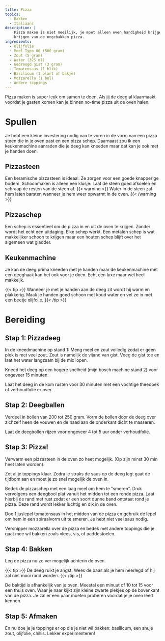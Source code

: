 ```yaml
---
title: Pizza
topics: 
  - Bakken
  - Italiaans
description: |
    Pizza maken is niet moeilijk, je moet alleen even handigheid krijgen in het maken van de deeg en het in de oven
    krijgen van de ongebakken pizza.
ingredients:
  - Olijfolie
  - Meel Typo 00 (500 gram)
  - Zout (5 gram)
  - Water (325 ml)
  - Gedroogd gist (3 gram)
  - Tomatensaus (1 blik)
  - Basilicum (1 plant of bakje)
  - Mozzarella (1 bol)
  - Andere toppings
---
```


Pizza maken is super leuk om samen te doen. Als jij de deeg al klaarmaakt voordat je gasten komen kan je binnen no-time
pizza uit de oven halen.

# Spullen

Je hebt een kleine investering nodig van te voren in de vorm van een pizza steen die in je oven past en een pizza schep.
Daarnaast zou ik een keukenmachine aanraden die je deeg kan kneeden maar dat kan je ook met je handen doen.

## Pizzasteen

Een keramische pizzasteen is ideaal. Ze zorgen voor een goede knapperige bodem.
Schoonmaken is alleen een klusje: Laat de steen goed afkoelen en schraap de resten van de steen af.
{{< warning >}} 
Water in de steen zal hem laten barsten wanneer je hem weer opwarmt in de oven.
{{< /warning >}}

## Pizzaschep

Een schep is essentieel om de pizza in en uit de oven te krijgen. Zonder wordt het echt een uitdaging.
Elke schep werkt. Een metalen schep is wat makkelijker schoon te krijgen maar een houten schep blijft over het
algemeen wat gladder.

## Keukenmachine

Je kan de deeg prima kneeden met je handen maar de keukenmachine met een deeghaak kan het ook voor je doen.
Echt een luxe maar wel heel makkeljk.

{{< tip >}}
Wanneer je met je handen aan de deeg zit wordt hij warm en plakkerig. Maak je handen goed schoon met koud water
en vet ze in met een beetje olijfolie.
{{< /tip >}}

# Bereiding

## Stap 1: Pizzadeeg

In de kneedmachine op stand 1: Meng meel en zout volledig zodat er geen plek is met veel zout. Zout is namelijk de
vijand van gist. Voeg de gist toe en laat het water langzaam bij de mix lopen.

Kneed het deeg op een hogere snelheid (mijn bosch machine stand 2) voor ongeveer 15 minuten.

Laat het deeg in de kom rusten voor 30 minuten met een vochtige theedoek of verhoudfolie er over.

## Stap 2: Deegballen

Verdeel in bollen van 200 tot 250 gram. Vorm de bollen door de deeg over zichzelf heen de vouwen en de naad aan de
onderkant dicht te masseren.

Laat de deegbollen rijzen voor ongeveer 4 tot 5 uur onder verhoudfolie.

## Stap 3: Pizza!

Verwarm een pizzasteen in de oven zo heet mogelijk. (Op zijn minst 30 min heet laten worden).

Zet al je toppings klaar. Zodra je straks de saus op de deeg legt gaat de tijdbom aan en moet je zo snel mogelijk de
oven in.

Bedek de pizzaschep met een laag meel om hem te "smeren". Druk vervolgens een deegbool plat vanuit het midden tot een
ronde pizza. Laat hierbij de rand met rust zodat er een soort dunne band ontstaat rond je pizza. Deze rand wordt lekker
luchtig en dik in de oven.

Doe 1 juslepel tomatensaus in het midden van de pizza en gebruik de lepel om hem in een spiraalvorm uit te smeren. 
Je hebt niet veel saus nodig.

Versnipper mozzarella over de pizza en bedek met andere toppings die je gaat mee wil bakken zoals vlees, vis, of
paddestoelen.

## Stap 4: Bakken

Leg de pizza nu zo ver mogelijk achterin de oven. 

{{< tip >}}
De deeg ruikt je angst. Wees de baas als je hem neerlegd
of hij zal niet mooi rond worden.
{{< /tip >}}

De baktijd is afhankelijk van je oven. Meestal een minuut of 10 tot 15 voor een thuis oven. Waar je naar kijkt zijn
kleine zwarte plekjes op de bovenkant van de pizza. Je zal er een paar moeten proberen voordat je je oven leert kennen.

## Stap 5: Afmaken

En nu doe je je toppings er op die je niet wil bakken: basilicum, een snuje zout, olijfolie, chillis.
Lekker experimenteren!

